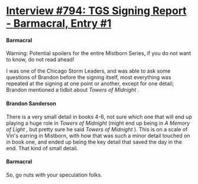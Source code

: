 # [Interview #794: TGS Signing Report - Barmacral, Entry #1](https://www.theoryland.com/intvmain.php?i=794#1)

#### Barmacral

Warning: Potential spoilers for the entire Mistborn Series, if you do not want to know, do not read ahead!

I was one of the Chicago Storm Leaders, and was able to ask some questions of Brandon before the signing itself, most everything was repeated at the signing at one point or another, except for one detail; Brandon mentioned a tidbit about
*Towers of Midnight*
.

#### Brandon Sanderson

There is a very small detail in books 4-6, not sure which one that will end up playing a huge role in
*Towers of Midnight*
(might end up being in
*A Memory of Light*
, but pretty sure he said
*Towers of Midnight*
). This is on a scale of Vin's earring in Mistborn, with how that was such a minor detail touched on in book one, and ended up being the key detail that saved the day in the end. That kind of small detail.

#### Barmacral

So, go nuts with your speculation folks.

